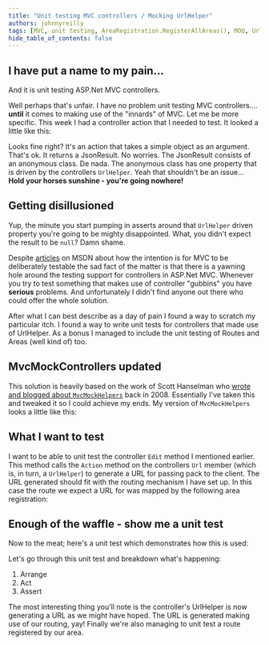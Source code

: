 ```yaml
---
title: "Unit testing MVC controllers / Mocking UrlHelper"
authors: johnnyreilly
tags: [MVC, unit testing, AreaRegistration.RegisterAllAreas(), MOQ, UrlHelper]
hide_table_of_contents: false
---
```

## I have put a name to my pain... 

 And it is unit testing ASP.Net MVC controllers.

Well perhaps that's unfair. I have no problem unit testing MVC controllers.... **until** it comes to making use of the "innards" of MVC. Let me be more specific. This week I had a controller action that I needed to test. It looked a little like this:

<script src="https://gist.github.com/johnnyreilly/4959924.js?file=DemoController.cs"></script>

Looks fine right? It's an action that takes a simple object as an argument. That's ok. It returns a JsonResult. No worries. The JsonResult consists of an anonymous class. De nada. The anonymous class has one property that is driven by the controllers `UrlHelper`. Yeah that shouldn't be an issue... **Hold your horses sunshine - you're going nowhere!**

## Getting disillusioned

Yup, the minute you start pumping in asserts around that `UrlHelper` driven property you're going to be mighty disappointed. What, you didn't expect the result to be `null`? Damn shame.

Despite [articles](http://msdn.microsoft.com/en-us/magazine/dd942838.aspx) on MSDN about how the intention is for MVC to be deliberately testable the sad fact of the matter is that there is a yawning hole around the testing support for controllers in ASP.Net MVC. Whenever you try to test something that makes use of controller "gubbins" you have **serious** problems. And unfortunately I didn't find anyone out there who could offer the whole solution.

After what I can best describe as a day of pain I found a way to scratch my particular itch. I found a way to write unit tests for controllers that made use of UrlHelper. As a bonus I managed to include the unit testing of Routes and Areas (well kind of) too.

## MvcMockControllers updated

This solution is heavily based on the work of Scott Hanselman who [wrote and blogged about `MvcMockHelpers`](http://www.hanselman.com/blog/ASPNETMVCSessionAtMix08TDDAndMvcMockHelpers.aspx) back in 2008. Essentially I've taken this and tweaked it so I could achieve my ends. My version of `MvcMockHelpers` looks a little like this:

<script src="https://gist.github.com/johnnyreilly/4959924.js?file=MvcMockHelpers.cs"></script>

## What I want to test

I want to be able to unit test the controller `Edit` method I mentioned earlier. This method calls the `Action` method on the controllers `Url` member (which is, in turn, a `UrlHelper`) to generate a URL for passing pack to the client. The URL generated should fit with the routing mechanism I have set up. In this case the route we expect a URL for was mapped by the following area registration:

<script src="https://gist.github.com/johnnyreilly/4959924.js?file=DemoAreaRegistration.cs"></script>

## Enough of the waffle - show me a unit test

Now to the meat; here's a unit test which demonstrates how this is used:

<script src="https://gist.github.com/johnnyreilly/4959924.js?file=UnitTestingAnAreaUsingUrlHelper.cs"></script>

Let's go through this unit test and breakdown what's happening:

1. Arrange
2. Act
3. Assert



The most interesting thing you'll note is the controller's UrlHelper is now generating a URL as we might have hoped. The URL is generated making use of our routing, yay! Finally we're also managing to unit test a route registered by our area.


